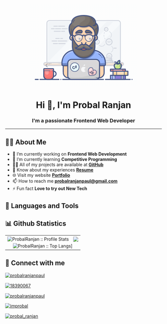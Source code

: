 <h1 align="center">
<img width="350" src="Assets/programmer.gif"/>
</h1>

<h1 align="center">Hi 👋, I'm Probal Ranjan</h1>
<h3 align="center">I'm a passionate Frontend Web Developer</h3>

---

## 🙋‍♂️ About Me

- 🔭 I’m currently working on **Frontend Web Development**
- 🌱 I’m currently learning **Competitive Programming**
- 👨‍💻 All of my projects are available at **[GitHub](https://github.com/ProbalRanjan)**
- 📄 Know about my experiences **[Resume](https://drive.google.com/file/d/1QHnx7hOaR3QvYwQws_u15Lpcu5CpQJoX/view?usp=sharing)**
- 🌐 Visit my website **[Portfolio](https://probalranjanpaul.netlify.app)**
- 📫 How to reach me **probalranjanpaul@gmail.com**
- ⚡ Fun fact **Love to try out New Tech**





## 🚀 Languages and Tools

## 📊 Github Statistics
<p align="center">
   <table>
       <tr>
       <td>
       <img alt="ProbalRanjan :: Profile Stats" src="https://github-readme-stats.vercel.app/api?username=ProbalRanjan&theme=blue-green&amp;show_icons=true&amp;count_private=true&amp;hide_border=true" />
       </td>
       <td>
       <img  align="center" src="https://github-readme-streak-stats.herokuapp.com?user=ProbalRanjan&theme=blue-green&hide_border=true">
       </td>
     </tr>
     <tr>
       <td colspan="2" align="center">
       <img alt="ProbalRanjan :: Top Langs]" src="https://github-readme-stats.vercel.app/api/top-langs/?username=ProbalRanjan&langs_count=14&theme=blue-green&layout=compact&hide=html">
       </td>
     </tr>
   </table>
</p>

## 🤝 Connect with me
<p align="left">

<a href="https://linkedin.com/in/probalranjanpaul" target="blank"><img align="center" src="https://raw.githubusercontent.com/rahuldkjain/github-profile-readme-generator/master/src/images/icons/Social/linked-in-alt.svg" alt="probalranjanpaul" height="30" width="40" /></a>

<a href="https://stackoverflow.com/users/18390067" target="blank"><img align="center" src="https://raw.githubusercontent.com/rahuldkjain/github-profile-readme-generator/master/src/images/icons/Social/stack-overflow.svg" alt="18390067" height="30" width="40" /></a>

<a href="https://fb.com/probalranjanpaul" target="blank"><img align="center" src="https://raw.githubusercontent.com/rahuldkjain/github-profile-readme-generator/master/src/images/icons/Social/facebook.svg" alt="probalranjanpaul" height="30" width="40" /></a>

<a href="https://instagram.com/improbal" target="blank"><img align="center" src="https://raw.githubusercontent.com/rahuldkjain/github-profile-readme-generator/master/src/images/icons/Social/instagram.svg" alt="improbal" height="30" width="40" /></a>
</p>

<a href="https://twitter.com/probal_ranjan" target="blank"><img align="center" src="https://raw.githubusercontent.com/rahuldkjain/github-profile-readme-generator/master/src/images/icons/Social/twitter.svg" alt="probal_ranjan" height="30" width="40" /></a>